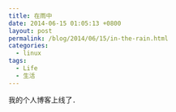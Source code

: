 ```yaml
---
title: 在雨中
date: 2014-06-15 01:05:13 +0800
layout: post
permalink: /blog/2014/06/15/in-the-rain.html
categories:
  - linux
tags:
  - Life
  - 生活
---
```

我的个人博客上线了．

